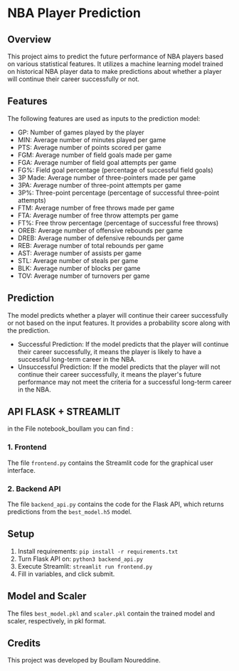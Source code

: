 # NBA Player Prediction

## Overview
This project aims to predict the future performance of NBA players based on various statistical features. It utilizes a machine learning model trained on historical NBA player data to make predictions about whether a player will continue their career successfully or not.

## Features
The following features are used as inputs to the prediction model:
- GP: Number of games played by the player
- MIN: Average number of minutes played per game
- PTS: Average number of points scored per game
- FGM: Average number of field goals made per game
- FGA: Average number of field goal attempts per game
- FG%: Field goal percentage (percentage of successful field goals)
- 3P Made: Average number of three-pointers made per game
- 3PA: Average number of three-point attempts per game
- 3P%: Three-point percentage (percentage of successful three-point attempts)
- FTM: Average number of free throws made per game
- FTA: Average number of free throw attempts per game
- FT%: Free throw percentage (percentage of successful free throws)
- OREB: Average number of offensive rebounds per game
- DREB: Average number of defensive rebounds per game
- REB: Average number of total rebounds per game
- AST: Average number of assists per game
- STL: Average number of steals per game
- BLK: Average number of blocks per game
- TOV: Average number of turnovers per game

## Prediction
The model predicts whether a player will continue their career successfully or not based on the input features. It provides a probability score along with the prediction.

- Successful Prediction: If the model predicts that the player will continue their career successfully, it means the player is likely to have a successful long-term career in the NBA.
- Unsuccessful Prediction: If the model predicts that the player will not continue their career successfully, it means the player's future performance may not meet the criteria for a successful long-term career in the NBA.

## API FLASK + STREAMLIT
in the File notebook_boullam you can find : 

### 1. Frontend 
The file `frontend.py` contains the Streamlit code for the graphical user interface.

### 2. Backend API
The file `backend_api.py` contains the code for the Flask API, which returns predictions from the `best_model.h5` model.

## Setup
1. Install requirements: `pip install -r requirements.txt`
2. Turn Flask API on: `python3 backend_api.py`
3. Execute Streamlit: `streamlit run frontend.py`
4. Fill in variables, and click submit.

## Model and Scaler
The files `best_model.pkl` and `scaler.pkl` contain the trained model and scaler, respectively, in pkl format.

## Credits
This project was developed by Boullam Noureddine.